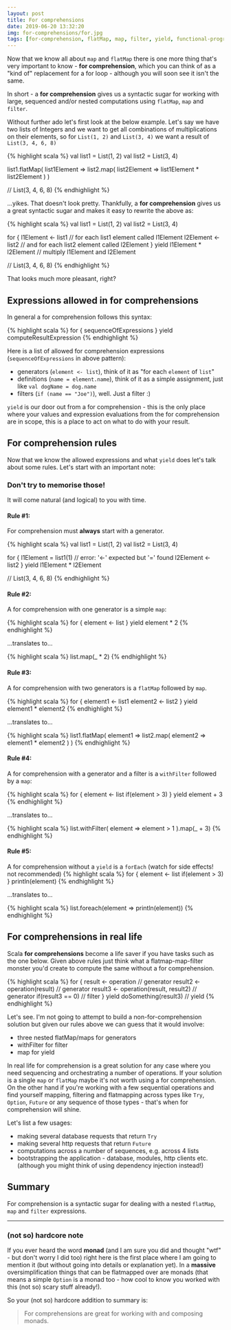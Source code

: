 ```yaml
---
layout: post
title: For comprehensions
date: 2019-06-20 13:32:20
img: for-comprehensions/for.jpg
tags: [for-comprehension, flatMap, map, filter, yield, functional-programming]
---
```


Now that we know all about `map` and `flatMap` there is one more thing that's very important to know - <b>for comprehension</b>, which you can think of as a "kind of" replacement for a for loop - although you will soon see it isn't the same.

In short - a <b>for comprehension</b> gives us a syntactic sugar for working with large, sequenced and/or nested computations using `flatMap`, `map` and `filter`.

Without further ado let's first look at the below example. Let's say we have two lists of Integers and we want to get all combinations of multiplications on their elements, so for `List(1, 2)` and `List(3, 4)` we want a result of `List(3, 4, 6, 8)`

{% highlight scala %}
val list1 = List(1, 2)
val list2 = List(3, 4)

list1.flatMap(
    list1Element => list2.map(
        list2Element => list1Element * list2Element
    )
)

// List(3, 4, 6, 8)
{% endhighlight %}

...yikes. That doesn't look pretty. Thankfully, a <b>for comprehension</b> gives us a great syntactic sugar and makes it easy to rewrite the above as: 

{% highlight scala %}
val list1 = List(1, 2)
val list2 = List(3, 4)

for {
    l1Element <- list1 // for each list1 element called l1Element
    l2Element <- list2 // and for each list2 element called l2Element
  } yield l1Element * l2Element // multiply l1Element and l2Element

// List(3, 4, 6, 8)
{% endhighlight %}

That looks much more pleasant, right?

## Expressions allowed in for comprehensions

In general a for comprehension follows this syntax:

{% highlight scala %}
for {
      sequenceOfExpressions
    } yield computeResultExpression
{% endhighlight %}

Here is a list of allowed for comprehension expressions (`sequenceOfExpressions` in above pattern):
* generators (`element <- list`), think of it as "for each `element` of `list`"
* definitions (`name = element.name`), think of it as a simple assignment, just like `val dogName = dog.name`
* filters (`if (name == "Joe")`), well. Just a filter :)

`yield` is our door out from a for comprehension - this is the only place where your values and expression evaluations from the for comprehension are in scope, this is a place to act on what to do with your result.


## For comprehension rules

Now that we know the allowed expressions and what `yield` does let's talk about some rules. Let's start with an important note:

### Don't try to memorise those!
It will come natural (and logical) to you with time.

#### Rule #1:
For comprehension must <b>always</b> start with a generator.

{% highlight scala %}
val list1 = List(1, 2)
val list2 = List(3, 4)

for {
    l1Element = list1(1) // error: '<-' expected but '=' found
    l2Element <- list2
  } yield l1Element * l2Element

// List(3, 4, 6, 8)
{% endhighlight %}

#### Rule #2:
A for comprehension with one generator is a simple `map`:

{% highlight scala %}
for {
    element <- list
  } yield element * 2
{% endhighlight %}

...translates to...

{% highlight scala %}
list.map(_ * 2)
{% endhighlight %}

#### Rule #3:
A for comprehension with two generators is a `flatMap` followed by `map`.

{% highlight scala %}
for {
    element1 <- list1
    element2 <- list2
  } yield element1 * element2
{% endhighlight %}

...translates to...

{% highlight scala %}
list1.flatMap(
    element1 => list2.map(
        element2 => element1 * element2
    )
)
{% endhighlight %}


#### Rule #4:
A for comprehension with a generator and a filter is a `withFilter` followed by a `map`:

{% highlight scala %}
for {
    element <- list
    if(element > 3)
  } yield element + 3
{% endhighlight %}

...translates to...

{% highlight scala %}
list.withFilter(
    element => element > 1
  ).map(_ + 3)
{% endhighlight %}

#### Rule #5:
A for comprehension without a `yield` is a `forEach` (watch for side effects! not recommended)
{% highlight scala %}
for {
    element <- list
    if(element > 3)
  } println(element)
{% endhighlight %}

...translates to...

{% highlight scala %}
list.foreach(element => println(element))
{% endhighlight %}

## For comprehensions in real life

Scala <b>for comprehensions</b> become a life saver if you have tasks such as the one below. Given above rules just think what a flatmap-map-filter monster you'd create to compute the same without a for comprehension.

{% highlight scala %}
for {
    result <- operation // generator
    result2 <- operation(result) // generator
    result3 <- operation(result, result2) // generator
    if(result3 == 0) // filter
  } yield doSomething(result3) // yield
{% endhighlight %}

Let's see. I'm not going to attempt to build a non-for-comprehension solution but given our rules above we can guess that it would involve:
* three nested flatMap/maps for generators
* withFilter for filter
* map for yield

In real life for comprehension is a great solution for any case where you need sequencing and orchestrating a number of operations. If your solution is a single `map` or `flatMap` maybe it's not worth using a for comprehension. On the other hand if you're working with a few sequential operations and find yourself mapping, filtering and flatmapping across types like `Try`, `Option`, `Future` or any sequence of those types - that's when for comprehension will shine. 

Let's list a few usages:
* making several database requests that return `Try` 
* making several http requests that return `Future`
* computations across a number of sequences, e.g. across 4 lists
* bootstrapping the application - database, modules, http clients etc. (although you might think of using dependency injection instead!)


## Summary

For comprehension is a syntactic sugar for dealing with a nested `flatMap`, `map` and `filter` expressions. 


_______

### (not so) hardcore note
If you ever heard the word <b>monad</b> (and I am sure you did and thought "wtf" - but don't worry I did too) right here is the first place where I am going to mention it (but without going into details or explanation yet). In a <b>massive</b> oversimplification things that can be flatmapped over are monads (that means a simple `Option` is a monad too - how cool to know you worked with this (not so) scary stuff already!). 

So your (not so) hardcore addition to summary is:
 
 >For comprehensions are great for working with and composing monads.